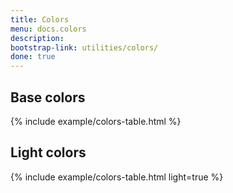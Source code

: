 ```yaml
---
title: Colors
menu: docs.colors
description: 
bootstrap-link: utilities/colors/
done: true
---
```



## Base colors

{% include example/colors-table.html %}


## Light colors 

{% include example/colors-table.html light=true %}
